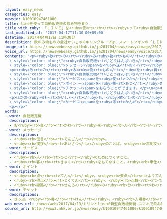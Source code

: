 ```yaml
---
layout: easy_news
categories: easy
newsid: k10010947461000
title: lineを使って自動販売機の飲み物を買う
title_with_ruby: 「ＬＩＮＥ」を<ruby>使<rt>つか</rt></ruby>って<ruby>自動販売機<rt>じどうはんばいき</rt></ruby>の<ruby>飲<rt>の</rt></ruby>み<ruby>物<rt>もの</rt></ruby>を<ruby>買<rt>か</rt></ruby>う
last_modified_at: '2017-04-17T11:30:00+09:00'
datetime: 2017年04月17日 11時30分
description: 飲のみ物ものの会社かいしゃのキリングループは、スマートフォンの「ＬＩＮＥ」というアプリを使つかって飲のみ物ものを買かう新あたらしい自動販売機じどうはんばいきを作つくりました。
image_url: https://newswebeasy.github.io/ja201704/news/easy/image/2017/04/17/k10010947461000.jpg
voice_url: https://newswebeasy.github.io/ja201704/news/easy/voice/2017/04/17/k10010947461000.mp3
contents: "<p><ruby>飲<rt>の</rt></ruby>み<ruby>物<rt>もの</rt></ruby>の<ruby>会社<rt>かいしゃ</rt></ruby>のキリングループは、スマートフォンの「ＬＩＮＥ」というアプリを<ruby>使<rt>つか</rt></ruby>って<ruby>飲<rt>の</rt></ruby>み<ruby>物<rt>もの</rt></ruby>を<ruby>買<rt>か</rt></ruby>う<ruby>新<rt>あたら</rt></ruby>しい<span\
  \ style=\"color: blue;\"><ruby>自動販売機<rt>じどうはんばいき</rt></ruby></span>を<ruby>作<rt>つく</rt></ruby>りました。ＬＩＮＥは<span\
  \ style=\"color: blue;\">メッセージ</span>を<ruby>送<rt>おく</rt></ruby>ったりできるアプリで、６６００<ruby>万<rt>まん</rt></ruby><ruby>人<rt>にん</rt></ruby>が<ruby>利用<rt>りよう</rt></ruby>しています。</p>\n\
  <p><ruby>飲<rt>の</rt></ruby>み<ruby>物<rt>もの</rt></ruby>を<ruby>買<rt>か</rt></ruby>うときは、このアプリを<ruby>開<rt>ひら</rt></ruby>いて<span\
  \ style=\"color: blue;\"><ruby>自動販売機<rt>じどうはんばいき</rt></ruby></span>の<ruby>前<rt>まえ</rt></ruby>にスマートフォンを<ruby>出<rt>だ</rt></ruby>します。お<ruby>金<rt>かね</rt></ruby>はＬＩＮＥの<span\
  \ style=\"color: blue;\">サービス</span>を<ruby>使<rt>つか</rt></ruby>って<ruby>払<rt>はら</rt></ruby>います。<ruby>買<rt>か</rt></ruby>ったあとにもらう<span\
  \ style=\"color: blue;\">ポイント</span>を<ruby>集<rt>あつ</rt></ruby>めると、<ruby>飲<rt>の</rt></ruby>み<ruby>物<rt>もの</rt></ruby>の<span\
  \ style=\"color: blue;\">チケット</span>をもらうことができます。</p>\n<p>キリングループは、これから１<ruby>年<rt>ねん</rt></ruby>でこの<span\
  \ style=\"color: blue;\"><ruby>自動販売機<rt>じどうはんばいき</rt></ruby></span>を２<ruby>万<rt>まん</rt></ruby><ruby>台<rt>だい</rt></ruby><ruby>置<rt>お</rt></ruby>きたいと<ruby>言<rt>い</rt></ruby>っています。ＬＩＮＥを<ruby>使<rt>つか</rt></ruby>っている<ruby>若<rt>わか</rt></ruby>い<ruby>人<rt>ひと</rt></ruby>にたくさん<ruby>飲<rt>の</rt></ruby>み<ruby>物<rt>もの</rt></ruby>を<ruby>買<rt>か</rt></ruby>ってほしいと<ruby>考<rt>かんが</rt></ruby>えています。</p>\n\
  <p>ほかの<ruby>会社<rt>かいしゃ</rt></ruby>も、<ruby>飲<rt>の</rt></ruby>み<ruby>物<rt>もの</rt></ruby>をたくさん<ruby>売<rt>う</rt></ruby>るためにスマートフォンを<ruby>使<rt>つか</rt></ruby>った<ruby>新<rt>あたら</rt></ruby>しい<span\
  \ style=\"color: blue;\">サービス</span>を<ruby>考<rt>かんが</rt></ruby>えています。</p>\n<p></p>\n\
  <p></p>"
words:
- word: 自動販売機
  descriptions:
  - お<ruby><rb>金</rb><rt>かね</rt></ruby>を<ruby><rb>入</rb><rt>い</rt></ruby>れると、<ruby><rb>自動的</rb><rt>じどうてき</rt></ruby>に<ruby><rb>品物</rb><rt>しなもの</rt></ruby>を<ruby><rb>出</rb><rt>だ</rt></ruby>して<ruby><rb>物</rb><rt>もの</rt></ruby>を<ruby><rb>売</rb><rt>う</rt></ruby>る<ruby><rb>装置</rb><rt>そうち</rt></ruby>。
- word: メッセージ
  descriptions:
  - <ruby><rb>伝言</rb><rt>でんごん</rt></ruby>。
  - <ruby><rb>挨拶</rb><rt>あいさつ</rt></ruby>のことば。<ruby><rb>声明文</rb><rt>せいめいぶん</rt></ruby>。
- word: サービス
  descriptions:
  - <ruby><rb>人</rb><rt>ひと</rt></ruby>のためにつくすこと。
  - <ruby><rb>客</rb><rt>きゃく</rt></ruby>をもてなすこと。<ruby><rb>奉仕</rb><rt>ほうし</rt></ruby>。
- word: ポイント
  descriptions:
  - <ruby><rb>点</rb><rt>てん</rt></ruby>。<ruby><rb>要点</rb><rt>ようてん</rt></ruby>。
  - <ruby><rb>得点</rb><rt>とくてん</rt></ruby>。<ruby><rb>点数</rb><rt>てんすう</rt></ruby>。
  - <ruby><rb>線路</rb><rt>せんろ</rt></ruby>の<ruby><rb>分</rb><rt>わ</rt></ruby>かれ<ruby><rb>目</rb><rt>め</rt></ruby>で、<ruby><rb>車両</rb><rt>しゃりょう</rt></ruby>を<ruby><rb>別</rb><rt>べつ</rt></ruby>の<ruby><rb>線</rb><rt>せん</rt></ruby>に<ruby><rb>入</rb><rt>い</rt></ruby>れかえる<ruby><rb>仕</rb><rt>し</rt></ruby>かけ。<ruby><rb>転</rb><rt>てん</rt></ruby>てつ<ruby><rb>機</rb><rt>き</rt></ruby>。
- word: チケット
  descriptions:
  - きっぷ。<ruby><rb>券</rb><rt>けん</rt></ruby>。<ruby><rb>入場券</rb><rt>にゅうじょうけん</rt></ruby>・<ruby><rb>乗車券</rb><rt>じょうしゃけん</rt></ruby>・<ruby><rb>食券</rb><rt>しょっけん</rt></ruby>など。
web_news_url: /news/web/2017/04/13/キリンとlineが新型自販機開発-スマホで飲み物購入/
source_url: http://www3.nhk.or.jp/news/easy/k10010947461000/k10010947461000.html
...
```

